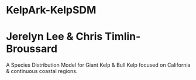 # KelpArk-KelpSDM
# Jerelyn Lee & Chris Timlin-Broussard
A Species Distribution Model for Giant Kelp &amp; Bull Kelp focused on California &amp; continuous coastal regions.